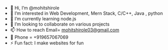 - 👋 Hi, I’m @mohitshirole
- 👀 I’m interested in Web Development, Mern Stack, C/C++, Java , python
- 🌱 I’m currently learning node.js
- 💞️ I’m looking to collaborate on various projects
- 📫 How to reach Email= mohitshirole03@gmail.com
- 📱 Phone = +919657067069
- ⚡ Fun fact: I make websites for fun  

<!---
mohitshirole/mohitshirole is a ✨ special ✨ repository because its `README.md` (this file) appears on your GitHub profile.
You can click the Preview link to take a look at your changes.
--->
